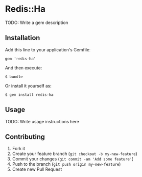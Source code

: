 # Redis::Ha

TODO: Write a gem description

## Installation

Add this line to your application's Gemfile:

    gem 'redis-ha'

And then execute:

    $ bundle

Or install it yourself as:

    $ gem install redis-ha

## Usage

TODO: Write usage instructions here

## Contributing

1. Fork it
2. Create your feature branch (`git checkout -b my-new-feature`)
3. Commit your changes (`git commit -am 'Add some feature'`)
4. Push to the branch (`git push origin my-new-feature`)
5. Create new Pull Request
